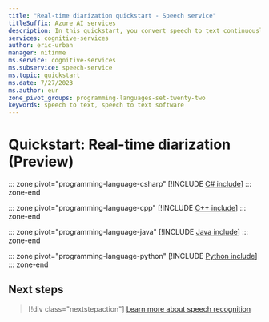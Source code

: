 ```yaml
---
title: "Real-time diarization quickstart - Speech service"
titleSuffix: Azure AI services
description: In this quickstart, you convert speech to text continuously from a file. The service transcribes the speech and identifies one or more speakers.
services: cognitive-services
author: eric-urban
manager: nitinme
ms.service: cognitive-services
ms.subservice: speech-service
ms.topic: quickstart
ms.date: 7/27/2023
ms.author: eur
zone_pivot_groups: programming-languages-set-twenty-two
keywords: speech to text, speech to text software
---
```


# Quickstart: Real-time diarization (Preview)

::: zone pivot="programming-language-csharp"
[!INCLUDE [C# include](includes/quickstarts/stt-diarization/csharp.md)]
::: zone-end

::: zone pivot="programming-language-cpp"
[!INCLUDE [C++ include](includes/quickstarts/stt-diarization/cpp.md)]
::: zone-end

::: zone pivot="programming-language-java"
[!INCLUDE [Java include](includes/quickstarts/stt-diarization/java.md)]
::: zone-end

::: zone pivot="programming-language-python"
[!INCLUDE [Python include](includes/quickstarts/stt-diarization/python.md)]
::: zone-end

## Next steps

> [!div class="nextstepaction"]
> [Learn more about speech recognition](how-to-recognize-speech.md)
